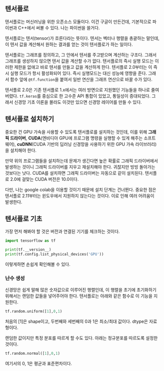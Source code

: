 ## 텐서플로
텐서플로는 머신러닝을 위한 오픈소스 모듈이다. 이건 구글이 만든건데, 기본적으로 파이썬과 C++에서 써볼 수 있다. 나는 파이썬을 쓸거다.

텐서플로는 텐서(tensor)가 흐른다라는 뜻이다. 텐서는 벡터나 행렬을 총괄하는 말인데, 이 텐서 값을 계산해서 원하는 결과를 얻는 것이 텐서플로가 하는 일이다.

텐서플로는 그래프를 정의하고, 그 안에서 텐서를 주고받으며 계산하는 구조다. 그래서 그래프를 생성하지 않으면 텐서 값을 계산할 수가 없다. 텐서플로의 즉시 실행 모드는 이러한 제한을 없애고 바로 텐서를 만들고 값을 계산하게 한다. 텐서플로 2.0부터는 이 즉시 실행 모드가 항시 활성화되어 있다. 즉시 실행모드는 대신 성능에 영향을 준다. 그래서 함수 앞에 `@tf.function`을 붙여서 일반 연산을 그래프 연산으로 바꿀 수가 있다.

텐서플로 2.0은 기존 텐서플로 1.x에서는 여러 방면으로 지원했던 기능들을 하나로 줄여버렸다. `tf.keras`를 중심으로 한 고수준 API 통합이 있었고, 통일성이 증대되었다. 그래서 신경망 기초 이론을 몰라도 이것만 있으면 신경망 레이어를 만들 수 있다.

## 텐서플로 설치하기
중요한 건 GPU 가속을 사용할 수 있도록 텐서플로를 설치하는 것인데, 이를 위해 **그래픽 드라이버**, **CUDA**(엔비디아 GPU에 프로그램 명령을 실행할 수 있게 해주는 소프트웨어), **cuDNN**(CUDA 기반의 딥러닝 신경망을 사용하기 위한 GPU 가속 라이브러리)을 설치해야 한다.

만약 위의 프로그램들을 설치하는데 문제가 생긴다면 높은 확률로 그래픽 드라이버에서 발생하는 것이니 그래픽 드라이버를 지우고 재설치해야 한다. 귀찮지만 빙빙 돌아가는 것보다는 낫다. CUDA를 설치하면 그래픽 드라이버는 자동으로 같이 설치된다. 텐서플로 2.0에 걸맞는 CUDA 버전은 10.0이다.

다만, 나는 google colab을 이용할 것이기 때문에 설치 단계는 건너뛴다. 중요한 점은 텐서플로 2.11부터는 윈도우에서 지원하지 않는다는 것이다. 이로 인해 여러 어려움이 발생한다.

## 텐서플로 기초
가장 먼저 해봐야 할 것은 버전과 연결된 기기를 체크하는 것이다.
```py
import tensorflow as tf

print(tf.__version__)
print(tf.config.list_physical_devices('GPU'))
```
이렇게하면 손쉽게 확인해볼 수 있다.

### 난수 생성
신경망은 쉽게 말해 많은 숫자값으로 이루어진 행렬인데, 이 행렬을 초기에 초기화하기 위해서는 랜덤한 값들을 넣어주어야 한다. 텐서플로는 아래와 같은 함수로 이 기능을 지원한다.
```py
tf.random.uniform([1],0,1)
```
처음의 [1]은 shape이고, 두번째와 세번째의 0과 1은 최소/최대 값이다. dtype은 자료형이다.

랜덤한 값이지만 특정 분포를 따르게 할 수도 있다. 아래는 정규분포를 따르도록 설정한 것이다.
```py
tf.random.normal([1],0,1)
```
여기서의 0, 1은 평균과 표준편차이다.

